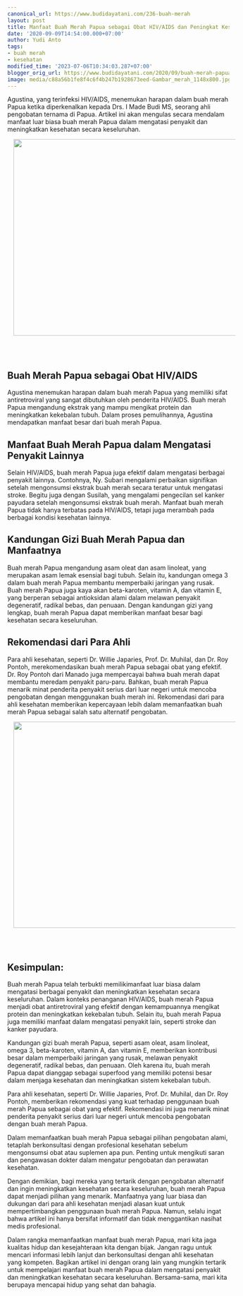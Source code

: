 ```yaml
---
canonical_url: https://www.budidayatani.com/236-buah-merah
layout: post
title: Manfaat Buah Merah Papua sebagai Obat HIV/AIDS dan Peningkat Kesehatan
date: '2020-09-09T14:54:00.000+07:00'
author: Yudi Anto
tags:
- buah merah
- kesehatan
modified_time: '2023-07-06T10:34:03.287+07:00'
blogger_orig_url: https://www.budidayatani.com/2020/09/buah-merah-papua-si-penakluk-penyakit.html
image: media/c88a56b1fe8f4c6f4b247b1928673eed-Gambar_merah_1148x800.jpg
---
```

<p>Agustina, yang terinfeksi HIV/AIDS, menemukan harapan dalam buah merah Papua ketika diperkenalkan kepada Drs. I Made Budi MS, seorang ahli pengobatan ternama di Papua. Artikel ini akan mengulas secara mendalam manfaat luar biasa buah merah Papua dalam mengatasi penyakit dan meningkatkan kesehatan secara keseluruhan.&nbsp;</p><div class="separator" style="clear: both; text-align: center;"><a href="https://blogger.googleusercontent.com/img/b/R29vZ2xl/AVvXsEgC2wm3p8lupj30MTz0FSLPid9_GsDbCmM026jyfwrYLHvVG9VMSt6y8q-0j_2Cu7-hkY4Ddc46JJYyWK6zvwu5jE4yo0HKDJIchg8b2q3u6Q_YfS_7r-SEQlhBVuxerXX7RAbnQgEQgDLrRC2vkmnmVsluEQl3RwLIEmBBxSHR8qxl_ZE0mmnZhMAwlm59/s459/Gambar_merah_1148x800.jpg" imageanchor="1" style="margin-left: 1em; margin-right: 1em;"><img border="0" data-original-height="320" data-original-width="459" height="446" src="https://blogger.googleusercontent.com/img/b/R29vZ2xl/AVvXsEgC2wm3p8lupj30MTz0FSLPid9_GsDbCmM026jyfwrYLHvVG9VMSt6y8q-0j_2Cu7-hkY4Ddc46JJYyWK6zvwu5jE4yo0HKDJIchg8b2q3u6Q_YfS_7r-SEQlhBVuxerXX7RAbnQgEQgDLrRC2vkmnmVsluEQl3RwLIEmBBxSHR8qxl_ZE0mmnZhMAwlm59/w640-h446/Gambar_merah_1148x800.jpg" width="640" /></a></div><br /><p><br /></p><h2>Buah Merah Papua sebagai Obat HIV/AIDS</h2><p>Agustina menemukan harapan dalam buah merah Papua yang memiliki sifat antiretroviral yang sangat dibutuhkan oleh penderita HIV/AIDS. Buah merah Papua mengandung ekstrak yang mampu mengikat protein dan meningkatkan kekebalan tubuh. Dalam proses pemulihannya, Agustina mendapatkan manfaat besar dari buah merah Papua.</p><h2>Manfaat Buah Merah Papua dalam Mengatasi Penyakit Lainnya</h2><p>Selain HIV/AIDS, buah merah Papua juga efektif dalam mengatasi berbagai penyakit lainnya. Contohnya, Ny. Subari mengalami perbaikan signifikan setelah mengonsumsi ekstrak buah merah secara teratur untuk mengatasi stroke. Begitu juga dengan Susilah, yang mengalami pengecilan sel kanker payudara setelah mengonsumsi ekstrak buah merah. Manfaat buah merah Papua tidak hanya terbatas pada HIV/AIDS, tetapi juga merambah pada berbagai kondisi kesehatan lainnya.</p><h2>Kandungan Gizi Buah Merah Papua dan Manfaatnya</h2><p>Buah merah Papua mengandung asam oleat dan asam linoleat, yang merupakan asam lemak esensial bagi tubuh. Selain itu, kandungan omega 3 dalam buah merah Papua membantu memperbaiki jaringan yang rusak. Buah merah Papua juga kaya akan beta-karoten, vitamin A, dan vitamin E, yang berperan sebagai antioksidan alami dalam melawan penyakit degeneratif, radikal bebas, dan penuaan. Dengan kandungan gizi yang lengkap, buah merah Papua dapat memberikan manfaat besar bagi kesehatan secara keseluruhan.</p><h2>Rekomendasi dari Para Ahli</h2><p>Para ahli kesehatan, seperti Dr. Willie Japaries, Prof. Dr. Muhilal, dan Dr. Roy Pontoh, merekomendasikan buah merah Papua sebagai obat yang efektif. Dr. Roy Pontoh dari Manado juga mempercayai bahwa buah merah dapat membantu meredam penyakit paru-paru. Bahkan, buah merah Papua menarik minat penderita penyakit serius dari luar negeri untuk mencoba pengobatan dengan menggunakan buah merah ini. Rekomendasi dari para ahli kesehatan memberikan kepercayaan lebih dalam memanfaatkan buah merah Papua sebagai salah satu alternatif pengobatan.</p><div class="separator" style="clear: both; text-align: center;"><a href="https://blogger.googleusercontent.com/img/b/R29vZ2xl/AVvXsEizbDFTs2tsQ19-QvHIaD3VoKD53s0ViLQ1nqHjpv0Y_I8_8xZ3V5UoW2X82-F1c3-7LAWsPhzYh8MeiqZk3v_xYl4Zww1xP1DdfpdnvGjAqqL2pJqwmthDiWfQsz2-uLX9UUPvDAuDZaT6-VCoE-27Ecs7Xa5VwYupbdz6o7ODa6ostaXvaN9qn-BLXZUd/s492/Gambar_merah_1093x800.jpg" imageanchor="1" style="margin-left: 1em; margin-right: 1em;"><img border="0" data-original-height="360" data-original-width="492" height="468" src="https://blogger.googleusercontent.com/img/b/R29vZ2xl/AVvXsEizbDFTs2tsQ19-QvHIaD3VoKD53s0ViLQ1nqHjpv0Y_I8_8xZ3V5UoW2X82-F1c3-7LAWsPhzYh8MeiqZk3v_xYl4Zww1xP1DdfpdnvGjAqqL2pJqwmthDiWfQsz2-uLX9UUPvDAuDZaT6-VCoE-27Ecs7Xa5VwYupbdz6o7ODa6ostaXvaN9qn-BLXZUd/w640-h468/Gambar_merah_1093x800.jpg" width="640" /></a></div><br /><p><br /></p><h2>Kesimpulan:</h2><p>Buah merah Papua telah terbukti memilikimanfaat luar biasa dalam mengatasi berbagai penyakit dan meningkatkan kesehatan secara keseluruhan. Dalam konteks penanganan HIV/AIDS, buah merah Papua menjadi obat antiretroviral yang efektif dengan kemampuannya mengikat protein dan meningkatkan kekebalan tubuh. Selain itu, buah merah Papua juga memiliki manfaat dalam mengatasi penyakit lain, seperti stroke dan kanker payudara.</p><p>Kandungan gizi buah merah Papua, seperti asam oleat, asam linoleat, omega 3, beta-karoten, vitamin A, dan vitamin E, memberikan kontribusi besar dalam memperbaiki jaringan yang rusak, melawan penyakit degeneratif, radikal bebas, dan penuaan. Oleh karena itu, buah merah Papua dapat dianggap sebagai superfood yang memiliki potensi besar dalam menjaga kesehatan dan meningkatkan sistem kekebalan tubuh.</p><p>Para ahli kesehatan, seperti Dr. Willie Japaries, Prof. Dr. Muhilal, dan Dr. Roy Pontoh, memberikan rekomendasi yang kuat terhadap penggunaan buah merah Papua sebagai obat yang efektif. Rekomendasi ini juga menarik minat penderita penyakit serius dari luar negeri untuk mencoba pengobatan dengan buah merah Papua.</p><p>Dalam memanfaatkan buah merah Papua sebagai pilihan pengobatan alami, tetaplah berkonsultasi dengan profesional kesehatan sebelum mengonsumsi obat atau suplemen apa pun. Penting untuk mengikuti saran dan pengawasan dokter dalam mengatur pengobatan dan perawatan kesehatan.</p><p>Dengan demikian, bagi mereka yang tertarik dengan pengobatan alternatif dan ingin meningkatkan kesehatan secara keseluruhan, buah merah Papua dapat menjadi pilihan yang menarik. Manfaatnya yang luar biasa dan dukungan dari para ahli kesehatan menjadi alasan kuat untuk mempertimbangkan penggunaan buah merah Papua. Namun, selalu ingat bahwa artikel ini hanya bersifat informatif dan tidak menggantikan nasihat medis profesional.</p><p>Dalam rangka memanfaatkan manfaat buah merah Papua, mari kita jaga kualitas hidup dan kesejahteraan kita dengan bijak. Jangan ragu untuk mencari informasi lebih lanjut dan berkonsultasi dengan ahli kesehatan yang kompeten. Bagikan artikel ini dengan orang lain yang mungkin tertarik untuk mempelajari manfaat buah merah Papua dalam mengatasi penyakit dan meningkatkan kesehatan secara keseluruhan. Bersama-sama, mari kita berupaya mencapai hidup yang sehat dan bahagia.</p>